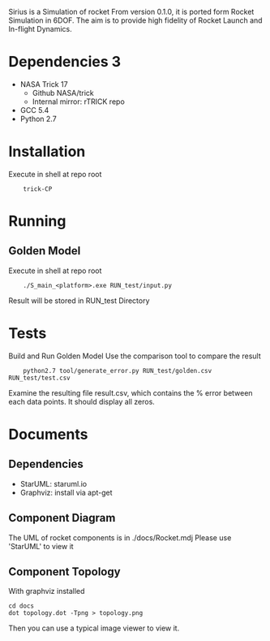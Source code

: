 Sirius is a Simulation of rocket
From version 0.1.0, it is ported form Rocket Simulation in 6DOF.
The aim is to provide high fidelity of Rocket Launch and In-flight Dynamics.

# Dependencies 3
 - NASA Trick 17
   - Github NASA/trick
   - Internal mirror: rTRICK repo
 - GCC 5.4
 - Python 2.7

# Installation
Execute in shell at repo root
```
    trick-CP
```

# Running
## Golden Model
Execute in shell at repo root
```
    ./S_main_<platform>.exe RUN_test/input.py
```
Result will be stored in RUN_test Directory

# Tests
Build and Run Golden Model
Use the comparison tool to compare the result
```
    python2.7 tool/generate_error.py RUN_test/golden.csv RUN_test/test.csv
```
Examine the resulting file result.csv, which contains the % error between each data points. It should display all zeros.

# Documents
## Dependencies
 - StarUML: staruml.io
 - Graphviz: install via apt-get

## Component Diagram
The UML of rocket components is in ./docs/Rocket.mdj
Please use 'StarUML' to view it

## Component Topology
With graphviz installed
```
cd docs
dot topology.dot -Tpng > topology.png
```
Then you can use a typical image viewer to view it.

